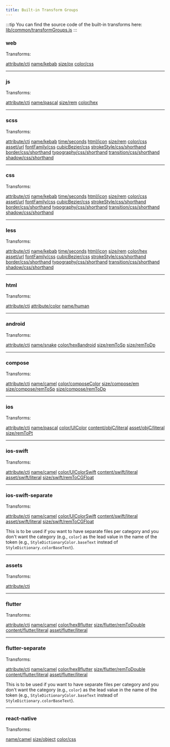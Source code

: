 ```yaml
---
title: Built-in Transform Groups
---
```


:::tip
You can find the source code of the built-in transforms here:
[lib/common/transformGroups.js](https://github.com/amzn/style-dictionary/blob/main/lib/common/transformGroups.js)
:::

### web

Transforms:

[attribute/cti](/reference/hooks/transforms/predefined#attributecti)
[name/kebab](/reference/hooks/transforms/predefined#namekebab)
[size/px](/reference/hooks/transforms/predefined#sizepx)
[color/css](/reference/hooks/transforms/predefined#colorcss)

---

### js

Transforms:

[attribute/cti](/reference/hooks/transforms/predefined#attributecti)
[name/pascal](/reference/hooks/transforms/predefined#namepascal)
[size/rem](/reference/hooks/transforms/predefined#sizerem)
[color/hex](/reference/hooks/transforms/predefined#colorhex)

---

### scss

Transforms:

[attribute/cti](/reference/hooks/transforms/predefined#attributecti)
[name/kebab](/reference/hooks/transforms/predefined#namekebab)
[time/seconds](/reference/hooks/transforms/predefined#timeseconds)
[html/icon](/reference/hooks/transforms/predefined#htmlicon)
[size/rem](/reference/hooks/transforms/predefined#sizerem)
[color/css](/reference/hooks/transforms/predefined#colorcss)
[asset/url](/reference/hooks/transforms/predefined#asseturl)
[fontFamily/css](/reference/hooks/transforms/predefined#fontfamilycss)
[cubicBezier/css](/reference/hooks/transforms/predefined#cubicbeziercss)
[strokeStyle/css/shorthand](/reference/hooks/transforms/predefined#strokestylecssshorthand)
[border/css/shorthand](/reference/hooks/transforms/predefined#bordercssshorthand)
[typography/css/shorthand](/reference/hooks/transforms/predefined#typographycssshorthand)
[transition/css/shorthand](/reference/hooks/transforms/predefined#transitioncssshorthand)
[shadow/css/shorthand](/reference/hooks/transforms/predefined#shadowcssshorthand)

---

### css

Transforms:

[attribute/cti](/reference/hooks/transforms/predefined#attributecti)
[name/kebab](/reference/hooks/transforms/predefined#namekebab)
[time/seconds](/reference/hooks/transforms/predefined#timeseconds)
[html/icon](/reference/hooks/transforms/predefined#htmlicon)
[size/rem](/reference/hooks/transforms/predefined#sizerem)
[color/css](/reference/hooks/transforms/predefined#colorcss)
[asset/url](/reference/hooks/transforms/predefined#asseturl)
[fontFamily/css](/reference/hooks/transforms/predefined#fontfamilycss)
[cubicBezier/css](/reference/hooks/transforms/predefined#cubicbeziercss)
[strokeStyle/css/shorthand](/reference/hooks/transforms/predefined#strokestylecssshorthand)
[border/css/shorthand](/reference/hooks/transforms/predefined#bordercssshorthand)
[typography/css/shorthand](/reference/hooks/transforms/predefined#typographycssshorthand)
[transition/css/shorthand](/reference/hooks/transforms/predefined#transitioncssshorthand)
[shadow/css/shorthand](/reference/hooks/transforms/predefined#shadowcssshorthand)

---

### less

Transforms:

[attribute/cti](/reference/hooks/transforms/predefined#attributecti)
[name/kebab](/reference/hooks/transforms/predefined#namekebab)
[time/seconds](/reference/hooks/transforms/predefined#timeseconds)
[html/icon](/reference/hooks/transforms/predefined#htmlicon)
[size/rem](/reference/hooks/transforms/predefined#sizerem)
[color/hex](/reference/hooks/transforms/predefined#colorhex)
[asset/url](/reference/hooks/transforms/predefined#asseturl)
[fontFamily/css](/reference/hooks/transforms/predefined#fontfamilycss)
[cubicBezier/css](/reference/hooks/transforms/predefined#cubicbeziercss)
[strokeStyle/css/shorthand](/reference/hooks/transforms/predefined#strokestylecssshorthand)
[border/css/shorthand](/reference/hooks/transforms/predefined#bordercssshorthand)
[typography/css/shorthand](/reference/hooks/transforms/predefined#typographycssshorthand)
[transition/css/shorthand](/reference/hooks/transforms/predefined#transitioncssshorthand)
[shadow/css/shorthand](/reference/hooks/transforms/predefined#shadowcssshorthand)

---

### html

Transforms:

[attribute/cti](/reference/hooks/transforms/predefined#attributecti)
[attribute/color](/reference/hooks/transforms/predefined#attributecolor)
[name/human](/reference/hooks/transforms/predefined#namehuman)

---

### android

Transforms:

[attribute/cti](/reference/hooks/transforms/predefined#attributecti)
[name/snake](/reference/hooks/transforms/predefined#namesnake)
[color/hex8android](/reference/hooks/transforms/predefined#colorhex8android)
[size/remToSp](/reference/hooks/transforms/predefined#sizeremtosp)
[size/remToDp](/reference/hooks/transforms/predefined#sizeremtodp)

---

### compose

Transforms:

[attribute/cti](/reference/hooks/transforms/predefined#attributecti)
[name/camel](/reference/hooks/transforms/predefined#namecamel)
[color/composeColor](/reference/hooks/transforms/predefined#colorcomposecolor)
[size/compose/em](/reference/hooks/transforms/predefined#sizecomposeem)
[size/compose/remToSp](/reference/hooks/transforms/predefined#sizecomposeremtosp)
[size/compose/remToDp](/reference/hooks/transforms/predefined#sizecomposeremtodp)

---

### ios

Transforms:

[attribute/cti](/reference/hooks/transforms/predefined#attributecti)
[name/pascal](/reference/hooks/transforms/predefined#namepascal)
[color/UIColor](/reference/hooks/transforms/predefined#coloruicolor)
[content/objC/literal](/reference/hooks/transforms/predefined#contentobjcliteral)
[asset/objC/literal](/reference/hooks/transforms/predefined#assetobjcliteral)
[size/remToPt](/reference/hooks/transforms/predefined#sizeremtopt)

---

### ios-swift

Transforms:

[attribute/cti](/reference/hooks/transforms/predefined#attributecti)
[name/camel](/reference/hooks/transforms/predefined#namecamel)
[color/UIColorSwift](/reference/hooks/transforms/predefined#coloruicolorswift)
[content/swift/literal](/reference/hooks/transforms/predefined#contentswiftliteral)
[asset/swift/literal](/reference/hooks/transforms/predefined#assetswiftliteral)
[size/swift/remToCGFloat](/reference/hooks/transforms/predefined#sizeswiftremtocgfloat)

---

### ios-swift-separate

Transforms:

[attribute/cti](/reference/hooks/transforms/predefined#attributecti)
[name/camel](/reference/hooks/transforms/predefined#namecamel)
[color/UIColorSwift](/reference/hooks/transforms/predefined#coloruicolorswift)
[content/swift/literal](/reference/hooks/transforms/predefined#contentswiftliteral)
[asset/swift/literal](/reference/hooks/transforms/predefined#assetswiftliteral)
[size/swift/remToCGFloat](/reference/hooks/transforms/predefined#sizeswiftremtocgfloat)

This is to be used if you want to have separate files per category and you don't want the category (e.g., `color`) as the lead value in the name of the token (e.g., `StyleDictionaryColor.baseText` instead of `StyleDictionary.colorBaseText`).

---

### assets

Transforms:

[attribute/cti](/reference/hooks/transforms/predefined#attributecti)

---

### flutter

Transforms:

[attribute/cti](/reference/hooks/transforms/predefined#attributecti)
[name/camel](/reference/hooks/transforms/predefined#namecamel)
[color/hex8flutter](/reference/hooks/transforms/predefined#colorhex8flutter)
[size/flutter/remToDouble](/reference/hooks/transforms/predefined#sizeflutterremToDouble)
[content/flutter/literal](/reference/hooks/transforms/predefined#contentflutterliteral)
[asset/flutter/literal](/reference/hooks/transforms/predefined#assetflutterliteral)

---

### flutter-separate

Transforms:

[attribute/cti](/reference/hooks/transforms/predefined#attributecti)
[name/camel](/reference/hooks/transforms/predefined#namecamel)
[color/hex8flutter](/reference/hooks/transforms/predefined#colorhex8flutter)
[size/flutter/remToDouble](/reference/hooks/transforms/predefined#sizeflutterremToDouble)
[content/flutter/literal](/reference/hooks/transforms/predefined#contentflutterliteral)
[asset/flutter/literal](/reference/hooks/transforms/predefined#assetflutterliteral)

This is to be used if you want to have separate files per category and you don't want the category (e.g., `color`) as the lead value in the name of the token (e.g., `StyleDictionaryColor.baseText` instead of `StyleDictionary.colorBaseText`).

---

### react-native

Transforms:

[name/camel](/reference/hooks/transforms/predefined#namecamel)
[size/object](/reference/hooks/transforms/predefined#sizeobject)
[color/css](/reference/hooks/transforms/predefined#colorcss)
